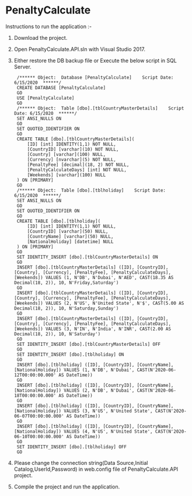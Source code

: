 # PenaltyCalculate

Instructions to run the application :-

1. Download the project.
2. Open PenaltyCalculate.API.sln with Visual Studio 2017.
3. Either restore the DB backup file or Execute the below script in SQL Server.
	
		/****** Object:  Database [PenaltyCalculate]    Script Date: 6/15/2020  ******/
		CREATE DATABASE [PenaltyCalculate]
		GO
		USE [PenaltyCalculate]
		GO
		/****** Object:  Table [dbo].[tblCountryMasterDetails]    Script Date: 6/15/2020  ******/
		SET ANSI_NULLS ON
		GO
		SET QUOTED_IDENTIFIER ON
		GO
		CREATE TABLE [dbo].[tblCountryMasterDetails](
			[ID] [int] IDENTITY(1,1) NOT NULL,
			[CountryID] [varchar](10) NOT NULL,
			[Country] [varchar](100) NULL,
			[Currency] [nvarchar](5) NOT NULL,
			[PenaltyFee] [decimal](18, 2) NOT NULL,
			[PenaltyCalculateDays] [int] NOT NULL,
			[Weekends] [varchar](100) NULL
		) ON [PRIMARY]
		GO
		/****** Object:  Table [dbo].[tblholiday]    Script Date: 6/15/2020  ******/
		SET ANSI_NULLS ON
		GO
		SET QUOTED_IDENTIFIER ON
		GO
		CREATE TABLE [dbo].[tblholiday](
			[ID] [int] IDENTITY(1,1) NOT NULL,
			[CountryID] [varchar](50) NULL,
			[CountryName] [varchar](50) NULL,
			[NationalHoliday] [datetime] NULL
		) ON [PRIMARY]
		GO
		SET IDENTITY_INSERT [dbo].[tblCountryMasterDetails] ON 
		GO
		INSERT [dbo].[tblCountryMasterDetails] ([ID], [CountryID], [Country], [Currency], [PenaltyFee], [PenaltyCalculateDays], [Weekends]) VALUES (1, N'DB', N'Dubai', N'AED', CAST(18.35 AS Decimal(18, 2)), 10, N'Friday,Saturday')
		GO
		INSERT [dbo].[tblCountryMasterDetails] ([ID], [CountryID], [Country], [Currency], [PenaltyFee], [PenaltyCalculateDays], [Weekends]) VALUES (2, N'US', N'United State', N'$', CAST(5.00 AS Decimal(18, 2)), 10, N'Saturday,Sunday')
		GO
		INSERT [dbo].[tblCountryMasterDetails] ([ID], [CountryID], [Country], [Currency], [PenaltyFee], [PenaltyCalculateDays], [Weekends]) VALUES (3, N'IN', N'India', N'INR', CAST(2.00 AS Decimal(18, 2)), 10, N'Saturday')
		GO
		SET IDENTITY_INSERT [dbo].[tblCountryMasterDetails] OFF
		GO
		SET IDENTITY_INSERT [dbo].[tblholiday] ON 
		GO
		INSERT [dbo].[tblholiday] ([ID], [CountryID], [CountryName], [NationalHoliday]) VALUES (1, N'DB', N'Dubai', CAST(N'2020-06-12T00:00:00.000' AS DateTime))
		GO
		INSERT [dbo].[tblholiday] ([ID], [CountryID], [CountryName], [NationalHoliday]) VALUES (2, N'DB', N'Dubai', CAST(N'2020-06-18T00:00:00.000' AS DateTime))
		GO
		INSERT [dbo].[tblholiday] ([ID], [CountryID], [CountryName], [NationalHoliday]) VALUES (3, N'US', N'United State', CAST(N'2020-06-07T00:00:00.000' AS DateTime))
		GO
		INSERT [dbo].[tblholiday] ([ID], [CountryID], [CountryName], [NationalHoliday]) VALUES (4, N'US', N'United State', CAST(N'2020-06-10T00:00:00.000' AS DateTime))
		GO
		SET IDENTITY_INSERT [dbo].[tblholiday] OFF
		GO	
	
4. Please change the connection string(Data Source,Initial Catalog,UserId,Password) in web.config file of PenaltyCalculate.API project.

<connectionStrings>	
    <add name="PenaltyCalculateEntities" connectionString="metadata=res://*/PenaltyCalculate.csdl|res://*/PenaltyCalculate.ssdl|res://*/PenaltyCalculate.msl;provider=System.Data.SqlClient;provider connection string=&quot;data source=XXXXXXXXX;initial catalog=XXXXXXXX;persist security info=True;user id=XXXXX;password=XXXXXXX;MultipleActiveResultSets=True;App=EntityFramework&quot;" providerName="System.Data.EntityClient" />		
</connectionStrings>

5. Compile the project and run the application.

